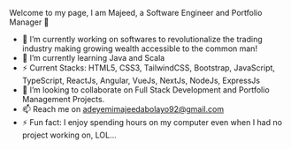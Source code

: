 Welcome to my page, I am Majeed, a Software Engineer and Portfolio Manager 👋

- 🔭 I’m currently working on softwares to revolutionalize the trading industry making growing wealth accessible to the common man!
- 🌱 I’m currently learning Java and Scala
- ⚡ Current Stacks: HTML5, CSS3, TailwindCSS, Bootstrap, JavaScript, TypeScript, ReactJs, Angular, VueJs, NextJs, NodeJs, ExpressJs
- 👯 I’m looking to collaborate on Full Stack Development and Portfolio Management Projects.
- 📫 Reach me on adeyemimajeedabolayo92@gmail.com
- ⚡ Fun fact: I enjoy spending hours on my computer even when I had no project working on, LOL...
